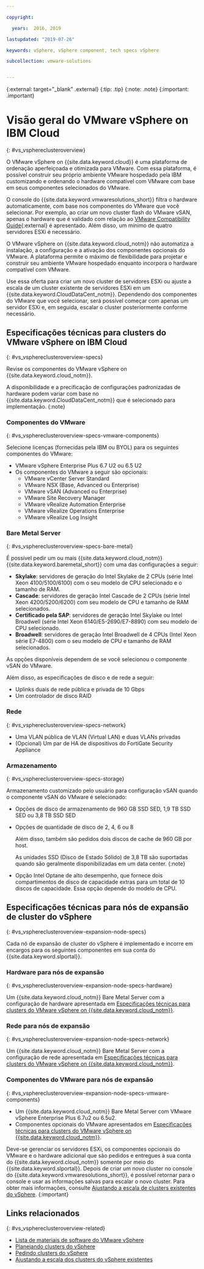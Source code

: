 ```yaml
---

copyright:

  years:  2016, 2019

lastupdated: "2019-07-26"

keywords: vSphere, vSphere component, tech specs vSphere

subcollection: vmware-solutions


---
```


{:external: target="_blank" .external}
{:tip: .tip}
{:note: .note}
{:important: .important}

# Visão geral do VMware vSphere on IBM Cloud
{: #vs_vsphereclusteroverview}

O VMware vSphere on {{site.data.keyword.cloud}} é uma plataforma de ordenação aperfeiçoada e otimizada para VMware. Com essa plataforma, é possível construir seu próprio ambiente VMware hospedado pela IBM customizando e ordenando o hardware compatível com VMware com base em seus componentes selecionados do VMware.

O console do {{site.data.keyword.vmwaresolutions_short}} filtra o hardware automaticamente, com base nos componentes do VMware que você selecionar. Por exemplo, ao criar um novo cluster flash do VMware vSAN, apenas o hardware que é validado com relação ao [VMware Compatibility Guide](https://www.vmware.com/resources/compatibility/search.php){:external} é apresentado. Além disso, um mínimo de quatro servidores ESXi é necessário.

O VMware vSphere on {{site.data.keyword.cloud_notm}} não automatiza a instalação, a configuração e a ativação dos componentes opcionais do VMware. A plataforma permite o máximo de flexibilidade para projetar e construir seu ambiente VMware hospedado enquanto incorpora o hardware compatível com VMware.

Use essa oferta para criar um novo cluster de servidores ESXi ou ajuste a escala de um cluster existente de servidores ESXi em um {{site.data.keyword.CloudDataCent_notm}}. Dependendo dos componentes do VMware que você selecionar, será possível começar com apenas um servidor ESXi e, em seguida, escalar o cluster posteriormente conforme necessário.

## Especificações técnicas para clusters do VMware vSphere on IBM Cloud
{: #vs_vsphereclusteroverview-specs}

Revise os componentes do VMware vSphere on {{site.data.keyword.cloud_notm}}.

A disponibilidade e a precificação de configurações padronizadas de hardware podem variar com base no {{site.data.keyword.CloudDataCent_notm}} que é selecionado para implementação.
{:note}

### Componentes do VMware
{: #vs_vsphereclusteroverview-specs-vmware-components}

Selecione licenças (fornecidas pela IBM ou BYOL) para os seguintes componentes do VMware:
* VMware vSphere Enterprise Plus 6.7 U2 ou 6.5 U2
* Os componentes do VMware a seguir são opcionais:
   * VMware vCenter Server Standard
   * VMware NSX (Base, Advanced ou Enterprise)
   * VMware vSAN (Advanced ou Enterprise)
   * VMware Site Recovery Manager
   * VMware vRealize Automation Enterprise
   * VMware vRealize Operations Enterprise
   * VMware vRealize Log Insight

### Bare Metal Server
{: #vs_vsphereclusteroverview-specs-bare-metal}

É possível pedir um ou mais {{site.data.keyword.cloud_notm}} {{site.data.keyword.baremetal_short}} com uma das configurações a seguir:
* **Skylake**: servidores de geração do Intel Skylake de 2 CPUs (série Intel Xeon 4100/5100/6100) com o seu modelo de CPU selecionado e o tamanho de RAM.
* **Cascade**: servidores de geração Intel Cascade de 2 CPUs (série Intel Xeon 4200/5200/6200) com seu modelo de CPU e tamanho de RAM selecionados.
* **Certificado pela SAP**: servidores de geração Intel Skylake ou Intel Broadwell (série Intel Xeon 6140/E5-2690/E7-8890) com seu modelo de CPU selecionado.
* **Broadwell**: servidores de geração Intel Broadwell de 4 CPUs (Intel Xeon série E7-4800) com o seu modelo de CPU e tamanho de RAM selecionados.

As opções disponíveis dependem de se você selecionou o componente vSAN do VMware.

Além disso, as especificações de disco e de rede a seguir:
* Uplinks duais de rede pública e privada de 10 Gbps
* Um controlador de disco RAID

### Rede
{: #vs_vsphereclusteroverview-specs-network}

* Uma VLAN pública de VLAN (Virtual LAN) e duas VLANs privadas
* (Opcional) Um par de HA de dispositivos do FortiGate Security Appliance

### Armazenamento
{: #vs_vsphereclusteroverview-specs-storage}

Armazenamento customizado pelo usuário para configuração vSAN quando o componente vSAN do VMware é selecionado:
* Opções de disco de armazenamento de 960 GB SSD SED, 1,9 TB SSD SED ou 3,8 TB SSD SED
* Opções de quantidade de disco de 2, 4, 6 ou 8

  Além disso, também são pedidos dois discos de cache de 960 GB por host.

  As unidades SSD (Disco de Estado Sólido) de 3,8 TB são suportadas quando são geralmente disponibilizadas em um data center.
  {:note}
* Opção Intel Optane de alto desempenho, que fornece dois compartimentos de disco de capacidade extras para um total de 10 discos de capacidade. Essa opção depende do modelo de CPU.

## Especificações técnicas para nós de expansão de cluster do vSphere
{: #vs_vsphereclusteroverview-expansion-node-specs}

Cada nó de expansão de cluster do vSphere é implementado e incorre em encargos para os seguintes componentes em sua conta do {{site.data.keyword.slportal}}.

### Hardware para nós de expansão
{: #vs_vsphereclusteroverview-expansion-node-specs-hardware}

Um {{site.data.keyword.cloud_notm}} Bare Metal Server com a configuração de hardware apresentada em [Especificações técnicas para clusters do VMware vSphere on {{site.data.keyword.cloud_notm}}](/docs/services/vmwaresolutions/vsphere?topic=vmware-solutions-vs_vsphereclusteroverview#specs).

### Rede para nós de expansão
{: #vs_vsphereclusteroverview-expansion-node-specs-network}

Um {{site.data.keyword.cloud_notm}} Bare Metal Server com a configuração de rede apresentada em [Especificações técnicas para clusters do VMware vSphere on {{site.data.keyword.cloud_notm}}](/docs/services/vmwaresolutions/vsphere?topic=vmware-solutions-vs_vsphereclusteroverview#specs).

### Componentes do VMware para nós de expansão
{: #vs_vsphereclusteroverview-expansion-node-specs-vmware-components}

* Um {{site.data.keyword.cloud_notm}} Bare Metal Server com VMware vSphere Enterprise Plus 6.7u2 ou 6.5u2.  
* Componentes opcionais do VMware apresentados em [Especificações técnicas para clusters do VMware vSphere on {{site.data.keyword.cloud_notm}}](/docs/services/vmwaresolutions/vsphere?topic=vmware-solutions-vs_vsphereclusteroverview#specs).

Deve-se gerenciar os servidores ESXi, os componentes opcionais do VMware e o hardware adicional que são pedidos e entregues à sua conta do {{site.data.keyword.cloud_notm}} somente por meio do {{site.data.keyword.slportal}}. Depois de criar um novo cluster no console do {{site.data.keyword.vmwaresolutions_short}}, é possível retornar para o console e usar as informações salvas para escalar o novo cluster. Para obter mais informações, consulte [Ajustando a escala de clusters existentes do
vSphere](/docs/services/vmwaresolutions/vsphere?topic=vmware-solutions-vs_scalingexistingclusters).
{:important}

## Links relacionados
{: #vs_vsphereclusteroverview-related}

* [Lista de materiais de software do VMware vSphere](/docs/services/vmwaresolutions/vsphere?topic=vmware-solutions-vs_bom)
* [Planejando clusters do vSphere](/docs/services/vmwaresolutions/vsphere?topic=vmware-solutions-vs_planning)
* [Pedindo clusters do vSphere](/docs/services/vmwaresolutions/vsphere?topic=vmware-solutions-vs_orderinginstances)
* [Ajustando a escala dos clusters do vSphere existentes](/docs/services/vmwaresolutions/vsphere?topic=vmware-solutions-vs_scalingexistingclusters)
